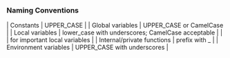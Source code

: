 ### Naming Conventions

| Constants | UPPER_CASE |
| Global variables | UPPER_CASE or CamelCase |
| Local variables | lower_case with underscores; CamelCase acceptable |
| | for important local variables |
| Internal/private functions | prefix with _ |
| Environment variables | UPPER_CASE with underscores |
